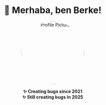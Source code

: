 <h1 align="center">👋 Merhaba, ben Berke!</h1>
<div align="center">
  <img src="https://static-cdn.jtvnw.net/jtv_user_pictures/1f230176-1a73-473c-a797-d1115714e216-profile_image-300x300.png" height="200" alt="Profile Picture" style="border-radius: 50%;" />
</div>
<p align="center">
  <strong>✨ Creating bugs since 2021</strong><br>
  <strong>✨ Still creating bugs in 2025</strong>
</p>
